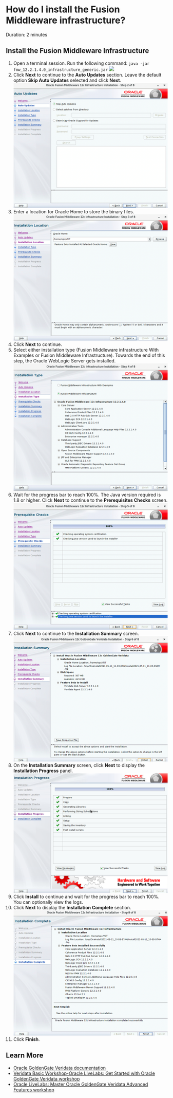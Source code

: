 # How do I install the Fusion Middleware infrastructure?

Duration: 2 minutes

## Install the Fusion Middleware Infrastructure

1. Open a terminal session. Run the following command: `java -jar fmw_12.2.1.4.0_infrastructure_generic.jar`
    ![](./imagesfmw-welcomescreen.png " ")
2. Click **Next** to continue to the **Auto Updates** section. Leave the default option **Skip Auto Updates** selected and click **Next**.
    ![](./images/fmw-autoupdates.png " ")
3. Enter a location for Oracle Home to store the binary files.
    ![](./images/fmw-installationlocation.png " ")
4. Click **Next** to continue.
5. Select either installation type (Fusion Middleware infrastructure With Examples or Fusion Middleware Infrastructure). Towards the end of this step, the Oracle WebLogic Server gets installed.
    ![](./images/fmw-installationtype.png " ")
6. Wait for the progress bar to reach 100%. The Java version required is 1.8 or higher. Click **Next** to continue to the **Prerequisites Checks** screen.
    ![](./images/fmw-prerequisiteschecks.png " ")
7. Click **Next** to continue to the **Installation Summary** screen.
    ![](./images/fmw-installationsummary.png " ")
8. On the **Installation Summary** screen, click **Next** to display the **Installation Progress** panel.
    ![](./images/fmw-installationprogress.png " ")
9. Click **Install** to continue and wait for the progress bar to reach 100%. You can optionally view the logs.
10. Click **Next** to display the **Installation Complete** section.
    ![](./images/fmw-installationcomplete.png " ")
11. Click **Finish**.


## Learn More

* [Oracle GoldenGate Veridata documentation](https://docs.oracle.com/en/middleware/goldengate/veridata/12.2.1.4/index.html)
* [Veridata Basic Workshop-Oracle LiveLabs: Get Started with Oracle GoldenGate Veridata workshop](https://apexapps.oracle.com/pls/apex/dbpm/r/livelabs/view-workshop?wid=833)
* [Oracle LiveLabs: Master Oracle GoldenGate Veridata Advanced Features workshop](https://apexapps.oracle.com/pls/apex/dbpm/r/livelabs/view-workshop?wid=913)
